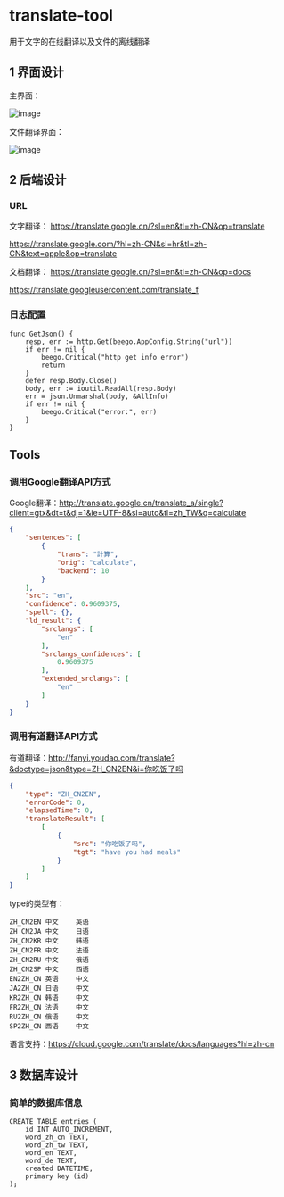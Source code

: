 # translate-tool

用于文字的在线翻译以及文件的离线翻译

## 1 界面设计

主界面：

![image](https://user-images.githubusercontent.com/25890736/111608633-66c76880-8814-11eb-904e-2f3545a8967c.png)

文件翻译界面：

![image](https://user-images.githubusercontent.com/25890736/111609091-e81efb00-8814-11eb-866c-f971e1702dc7.png)

## 2 后端设计

### URL

文字翻译： https://translate.google.cn/?sl=en&tl=zh-CN&op=translate

https://translate.google.com/?hl=zh-CN&sl=hr&tl=zh-CN&text=apple&op=translate

文档翻译： https://translate.google.cn/?sl=en&tl=zh-CN&op=docs

https://translate.googleusercontent.com/translate_f


### 日志配置

```
func GetJson() {
    resp, err := http.Get(beego.AppConfig.String("url"))
    if err != nil {
        beego.Critical("http get info error")
        return
    }
    defer resp.Body.Close()
    body, err := ioutil.ReadAll(resp.Body)
    err = json.Unmarshal(body, &AllInfo)
    if err != nil {
        beego.Critical("error:", err)
    }
}
```

## Tools

### 调用Google翻译API方式

Google翻译：http://translate.google.cn/translate_a/single?client=gtx&dt=t&dj=1&ie=UTF-8&sl=auto&tl=zh_TW&q=calculate
``` JSON
{
    "sentences": [
        {
            "trans": "計算",
            "orig": "calculate",
            "backend": 10
        }
    ],
    "src": "en",
    "confidence": 0.9609375,
    "spell": {},
    "ld_result": {
        "srclangs": [
            "en"
        ],
        "srclangs_confidences": [
            0.9609375
        ],
        "extended_srclangs": [
            "en"
        ]
    }
}
```

### 调用有道翻译API方式

有道翻译：http://fanyi.youdao.com/translate?&doctype=json&type=ZH_CN2EN&i=你吃饭了吗
``` JSON
{
    "type": "ZH_CN2EN",
    "errorCode": 0,
    "elapsedTime": 0,
    "translateResult": [
        [
            {
                "src": "你吃饭了吗",
                "tgt": "have you had meals"
            }
        ]
    ]
}
```

type的类型有：
``` 
ZH_CN2EN 中文　 　英语 
ZH_CN2JA 中文　 　日语 
ZH_CN2KR 中文　 　韩语 
ZH_CN2FR 中文　 　法语 
ZH_CN2RU 中文　 　俄语 
ZH_CN2SP 中文　 　西语 
EN2ZH_CN 英语　 　中文 
JA2ZH_CN 日语　 　中文 
KR2ZH_CN 韩语　 　中文 
FR2ZH_CN 法语　 　中文 
RU2ZH_CN 俄语　 　中文 
SP2ZH_CN 西语　 　中文
```

语言支持：https://cloud.google.com/translate/docs/languages?hl=zh-cn

## 3 数据库设计

### 简单的数据库信息

```
CREATE TABLE entries (
    id INT AUTO_INCREMENT,
    word_zh_cn TEXT,
    word_zh_tw TEXT,
    word_en TEXT,
    word_de TEXT,
    created DATETIME,
    primary key (id)
);
```
